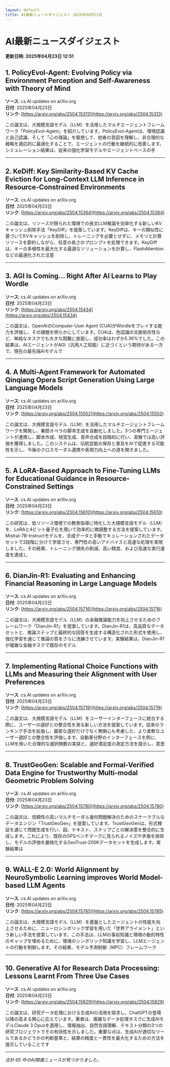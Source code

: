 ```yaml
---
layout: default
title: AI最新ニュースダイジェスト 2025年04月23日
---
```


# AI最新ニュースダイジェスト
**更新日時: 2025年04月23日 12:51**

## 1. PolicyEvol-Agent: Evolving Policy via Environment Perception and Self-Awareness with Theory of Mind

**ソース**: cs.AI updates on arXiv.org  
**日付**: 2025年04月23日  
**リンク**: [https://arxiv.org/abs/2504.15313](https://arxiv.org/abs/2504.15313)  

この論文は、大規模言語モデル（LLM）を活用したマルチエージェントフレームワーク「PolicyEvol-Agent」を紹介しています。PolicyEvol-Agentは、環境認識と自己認識、そして「心の理論」を駆使して、他者の意図を理解し、非合理的な戦略を適応的に最適化することで、エージェントの行動を継続的に改善します。シミュレーション結果は、従来の強化学習モデルやエージェントベースの手  

---

## 2. KeDiff: Key Similarity-Based KV Cache Eviction for Long-Context LLM Inference in Resource-Constrained Environments

**ソース**: cs.AI updates on arXiv.org  
**日付**: 2025年04月23日  
**リンク**: [https://arxiv.org/abs/2504.15364](https://arxiv.org/abs/2504.15364)  

この論文は、リソースが限られた環境での長文LLM推論を効率化する新しいKVキャッシュ削除手法「KeyDiff」を提案しています。KeyDiffは、キーの類似性に基づいてKVキャッシュを削除し、トレーニングを必要とせずに、メモリと計算リソースを節約しながら、任意の長さのプロンプトを処理できます。KeyDiffは、キーの多様性を最大化する最適なソリューションを計算し、FlashAttentionなどの最適化された注意  

---

## 3. AGI Is Coming... Right After AI Learns to Play Wordle

**ソース**: cs.AI updates on arXiv.org  
**日付**: 2025年04月23日  
**リンク**: [https://arxiv.org/abs/2504.15434](https://arxiv.org/abs/2504.15434)  

この論文は、OpenAIのComputer-User Agent (CUA)がWordleをプレイする能力を評価し、その課題を明らかにしています。CUAは、色認識の文脈依存性など、単純なタスクでも大きな困難に直面し、成功率はわずか5.36%でした。この結果は、AIエージェントがAGI（汎用人工知能）に近づくという期待がある一方で、現在の最先端AIモデルで  

---

## 4. A Multi-Agent Framework for Automated Qinqiang Opera Script Generation Using Large Language Models

**ソース**: cs.AI updates on arXiv.org  
**日付**: 2025年04月23日  
**リンク**: [https://arxiv.org/abs/2504.15552](https://arxiv.org/abs/2504.15552)  

この論文は、大規模言語モデル（LLM）を活用したマルチエージェントフレームワークを開発し、秦腔オペラの脚本生成を自動化しました。3つの専門エージェントが連携し、脚本作成、視覚生成、音声合成を段階的に行い、実験では高い評価を獲得しました。このシステムは、伝統芸能の保存と普及をAIで促進する可能性を示し、今後のクロスモーダル連携や表現力向上への道を開きました。
  

---

## 5. A LoRA-Based Approach to Fine-Tuning LLMs for Educational Guidance in Resource-Constrained Settings

**ソース**: cs.AI updates on arXiv.org  
**日付**: 2025年04月23日  
**リンク**: [https://arxiv.org/abs/2504.15610](https://arxiv.org/abs/2504.15610)  

この研究は、低リソース環境での教育指導に特化した大規模言語モデル（LLM）を、LoRAと4ビット量子化を用いて効率的に微調整する方法を提案しています。Mistral-7B-Instructモデルを、合成データと手動でキュレーションされたデータセットで2段階に分けて学習させ、専門性の高いアドバイスと高速な処理を実現しました。その結果、トレーニング損失の削減、高い精度、および高速な実行速度を達成し  

---

## 6. DianJin-R1: Evaluating and Enhancing Financial Reasoning in Large Language Models

**ソース**: cs.AI updates on arXiv.org  
**日付**: 2025年04月23日  
**リンク**: [https://arxiv.org/abs/2504.15716](https://arxiv.org/abs/2504.15716)  

この論文は、大規模言語モデル（LLM）の金融推論能力を向上させるためのフレームワーク「DianJin-R1」を提案しています。DianJin-R1は、高品質なデータセットと、推論ステップと最終的な回答を生成する構造化された形式を使用し、強化学習を通じて推論の質をさらに洗練させています。実験結果は、DianJin-R1が複雑な金融タスクで既存のモデル  

---

## 7. Implementing Rational Choice Functions with LLMs and Measuring their Alignment with User Preferences

**ソース**: cs.AI updates on arXiv.org  
**日付**: 2025年04月23日  
**リンク**: [https://arxiv.org/abs/2504.15719](https://arxiv.org/abs/2504.15719)  

この論文は、大規模言語モデル（LLM）をユーザーインターフェースに統合する際に、ユーザーの選好との整合性を測る新しい方法を提案しています。従来のランキング手法を拡張し、厳密な選好だけでなく無関心も考慮した、より柔軟なユーザー選好との整合性を評価します。自動車分野のインターフェースを例に、LLMを用いた合理的な選択関数の実装と、選好満足度の測定方法を提示し、意思  

---

## 8. TrustGeoGen: Scalable and Formal-Verified Data Engine for Trustworthy Multi-modal Geometric Problem Solving

**ソース**: cs.AI updates on arXiv.org  
**日付**: 2025年04月23日  
**リンク**: [https://arxiv.org/abs/2504.15780](https://arxiv.org/abs/2504.15780)  

この論文は、信頼性の高いマルチモーダル幾何問題解決のためのスケーラブルなデータエンジン「TrustGeoGen」を提案しています。TrustGeoGenは、形式検証を通じて問題生成を行い、図、テキスト、ステップごとの解決策を整合的に生成します。これにより、既存のGPSベンチマークに見られるノイズや矛盾を排除し、モデルの評価を厳格化するGeoTrust-200Kデータセットを生成します。実験結果は  

---

## 9. WALL-E 2.0: World Alignment by NeuroSymbolic Learning improves World Model-based LLM Agents

**ソース**: cs.AI updates on arXiv.org  
**日付**: 2025年04月23日  
**リンク**: [https://arxiv.org/abs/2504.15785](https://arxiv.org/abs/2504.15785)  

この論文は、大規模言語モデル（LLM）を基盤としたエージェントの性能を向上させるために、ニューロシンボリック学習を用いた「世界アライメント」という新しい手法を提案しています。この手法は、LLMの事前知識と環境の動的特性のギャップを埋めるために、環境のシンボリック知識を学習し、LLMエージェントの行動を制御します。その結果、モデル予測制御（MPC）フレームワーク  

---

## 10. Generative AI for Research Data Processing: Lessons Learnt From Three Use Cases

**ソース**: cs.AI updates on arXiv.org  
**日付**: 2025年04月23日  
**リンク**: [https://arxiv.org/abs/2504.15829](https://arxiv.org/abs/2504.15829)  

この論文は、研究データ処理における生成AIの活用を探求し、ChatGPTの登場以降の高まる関心に応えています。著者は、複雑なデータ処理タスクに生成AIモデルClaude 3 Opusを適用し、情報抽出、自然言語理解、テキスト分類の3つの研究プロジェクトでその有効性を示しました。重要な点は、生成AIが適切なツールであるかどうかの判断基準と、結果の精度と一貫性を最大化するための方法を提示していることです  

---

*合計 65 件のAI関連ニュースが見つかりました。*
